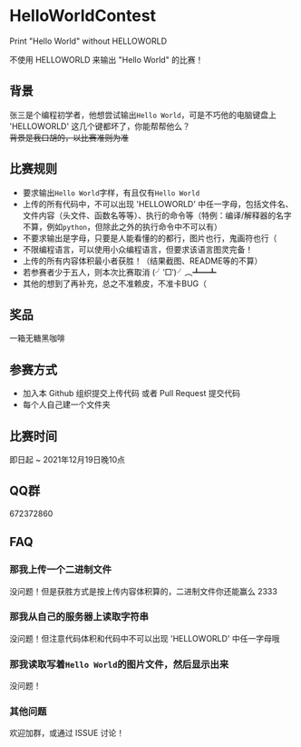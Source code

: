 # HelloWorldContest

Print "Hello World" without HELLOWORLD

不使用 HELLOWORLD 来输出 "Hello World" 的比赛！

## 背景

张三是个编程初学者，他想尝试输出`Hello World`，可是不巧他的电脑键盘上 'HELLOWORLD' 这几个键都坏了，你能帮帮他么？  
~~背景是我口胡的，以比赛准则为准~~

## 比赛规则

- 要求输出`Hello World`字样，有且仅有`Hello World`
- 上传的所有代码中，不可以出现 'HELLOWORLD' 中任一字母，包括文件名、文件内容（头文件、函数名等等）、执行的命令等（特例：编译/解释器的名字不算，例如`python`，但除此之外的执行命令中不可以有）
- 不要求输出是字母，只要是人能看懂的的都行，图片也行，鬼画符也行（
- 不限编程语言，可以使用小众编程语言，但要求该语言图灵完备！
- 上传的所有内容体积最小者获胜！（结果截图、README等的不算）
- 若参赛者少于五人，则本次比赛取消 (╯‵□′)╯︵┻━┻
- 其他的想到了再补充，总之不准赖皮，不准卡BUG（

## 奖品

一箱无糖黑咖啡

## 参赛方式

- 加入本 Github 组织提交上传代码 或者 Pull Request 提交代码
- 每个人自己建一个文件夹

## 比赛时间

即日起 ~ 2021年12月19日晚10点

## QQ群

672372860

## FAQ

### 那我上传一个二进制文件

没问题！但是获胜方式是按上传内容体积算的，二进制文件你还能赢么 2333

### 那我从自己的服务器上读取字符串

没问题！但注意代码体积和代码中不可以出现 'HELLOWORLD' 中任一字母哦

### 那我读取写着`Hello World`的图片文件，然后显示出来

没问题！

### 其他问题

欢迎加群，或通过 ISSUE 讨论！
